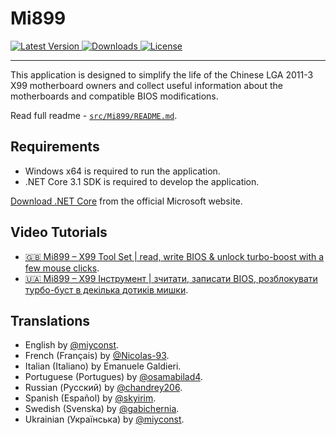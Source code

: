 ﻿# Mi899

<a href="https://github.com/miyconst/Mi899/releases/latest">
    <img src="https://img.shields.io/github/v/release/miyconst/Mi899.svg?color=silver&style=for-the-badge&logo=xiaomi" alt="Latest Version"/>
</a>
<a href="https://github.com/miyconst/Mi899/releases/download/1.0.4/Mi899-1.0.4.zip">
    <img src="https://img.shields.io/github/downloads/miyconst/Mi899/total.svg?color=silver&style=for-the-badge&logo=xiaomi" alt="Downloads"/>
</a>
<a href="https://github.com/miyconst/Mi899/blob/master/LICENSE.md">
    <img src="https://img.shields.io/github/license/miyconst/Mi899.svg?style=for-the-badge&logo=xiaomi" alt="License"/>
</a>

------------

This application is designed to simplify the life of the Chinese LGA 2011-3 X99 motherboard owners and collect useful information about the motherboards and compatible BIOS modifications.

Read full readme - [`src/Mi899/README.md`](src/Mi899/README.md).

## Requirements

- Windows x64 is required to run the application.
- .NET Core 3.1 SDK is required to develop the application.

[Download .NET Core](https://dotnet.microsoft.com/download) from the official Microsoft website.

## Video Tutorials

- [🇬🇧 Mi899 – X99 Tool Set | read, write BIOS & unlock turbo-boost with a few mouse clicks](https://youtu.be/bO2t790vhg8).
- [🇺🇦 Mi899 – X99 Інструмент | зчитати, записати BIOS, розблокувати турбо-буст в декілька дотиків мишки](https://youtu.be/42VNBEpS-6w).

## Translations

- English by [@miyconst](https://github.com/miyconst).
- French (Français) by [@Nicolas-93](https://github.com/Nicolas-93).
- Italian (Italiano) by Emanuele Galdieri.
- Portuguese (Portugues) by [@osamabilad4](https://github.com/osamabilad4).
- Russian (Русский) by [@chandrey206](https://github.com/chandrey206).
- Spanish (Español) by [@skyirim](https://github.com/skyirim).
- Swedish (Svenska) by [@gabichernia](https://github.com/gabichernia).
- Ukrainian (Українська) by [@miyconst](https://github.com/miyconst).